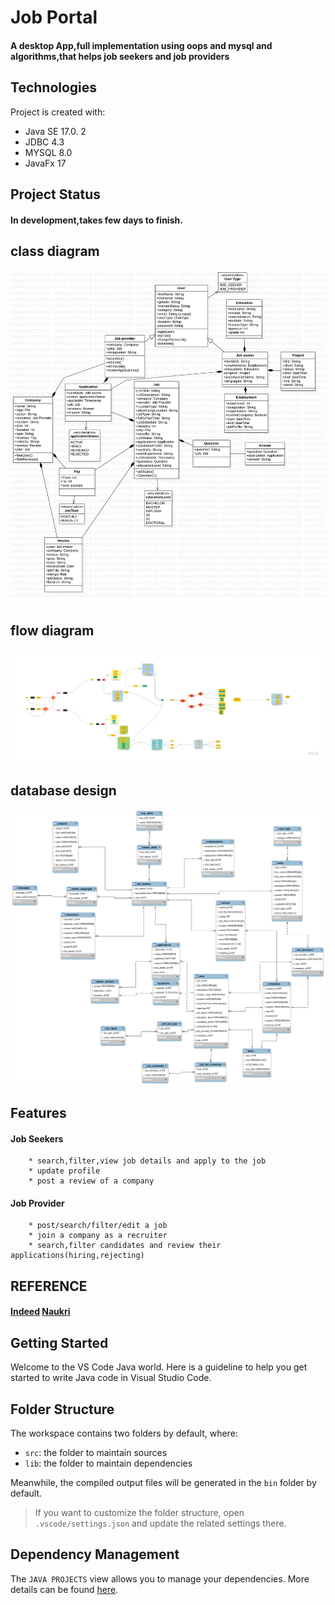 # Job Portal
#### A desktop App,full implementation using oops and mysql and algorithms,that helps job seekers and job providers 

## Technologies
Project is created with:
* Java SE 17.0. 2
* JDBC 4.3
* MYSQL 8.0
* JavaFx 17

## Project Status
#### In development,takes few days to finish.

## class diagram
![star uml](https://github.com/siva010928/Job-Portal/blob/main/class_diagram.jpg)

## flow diagram
![miro](https://github.com/siva010928/Job-Portal/blob/main/activity_flow_diagram.jpg)

## database design
![mysql](https://github.com/siva010928/Job-Portal/blob/main/db.png)
## Features
#### Job Seekers
        * search,filter,view job details and apply to the job
        * update profile
        * post a review of a company
#### Job Provider
        * post/search/filter/edit a job
        * join a company as a recruiter
        * search,filter candidates and review their applications(hiring,rejecting)
                  
## REFERENCE
#### [Indeed](https://in.indeed.com/?from=gnav-homepage)    [Naukri](https://www.naukri.com/mnjuser/homepage)

## Getting Started

Welcome to the VS Code Java world. Here is a guideline to help you get started to write Java code in Visual Studio Code.

## Folder Structure

The workspace contains two folders by default, where:

- `src`: the folder to maintain sources
- `lib`: the folder to maintain dependencies

Meanwhile, the compiled output files will be generated in the `bin` folder by default.

> If you want to customize the folder structure, open `.vscode/settings.json` and update the related settings there.

## Dependency Management

The `JAVA PROJECTS` view allows you to manage your dependencies. More details can be found [here](https://github.com/microsoft/vscode-java-dependency#manage-dependencies).
